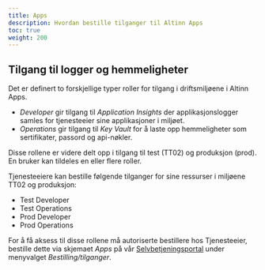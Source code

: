 ```yaml
---
title: Apps
description: Hvordan bestille tilganger til Altinn Apps
toc: true
weight: 200
---
```


## Tilgang til logger og hemmeligheter

Det er definert to forskjellige typer roller for tilgang i driftsmiljøene i Altinn Apps.

- _Developer_ gir tilgang til _Application Insights_ der applikasjonslogger samles for tjenesteeier sine applikasjoner i miljøet.
- _Operations_ gir tilgang til _Key Vault_ for å laste opp hemmeligheter som sertifikater, passord og api-nøkler.

Disse rollene er videre delt opp i tilgang til test (TT02) og produksjon (prod). En bruker kan tildeles en eller flere roller.

Tjenesteeiere kan bestille følgende tilganger for sine ressurser i miljøene TT02 og produksjon:

- Test Developer
- Test Operations
- Prod Developer
- Prod Operations

For å få aksess til disse rollene må autoriserte bestillere hos Tjenesteeier, bestille dette via skjemaet _Apps_ på vår [Selvbetjeningsportal](https://www.altinndigital.no/oversikt) under menyvalget _Bestilling/tilganger_.
